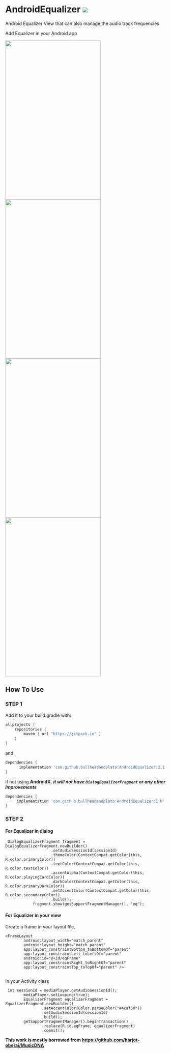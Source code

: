 # AndroidEqualizer   [![](https://jitpack.io/v/mosamabinomar/AndroidEqualizer.svg)](https://jitpack.io/#mosamabinomar/AndroidEqualizer)

Android Equalizer View that can also manage the audio track frequencies 

Add Equalizer in your Android app
<div>
<img src="https://github.com/bullheadandplato/AndroidEqualizer/blob/master/screenshots/Screenshot_1569785199.png" width="300" height="500"/>
  <img src="https://raw.githubusercontent.com/mosamabinomar/AndroidEqualizer/master/screenshots/Screenshot_1522935541.png" width="300" height="500"/>
  <img src="https://raw.githubusercontent.com/mosamabinomar/AndroidEqualizer/master/screenshots/Screenshot_1522962328.png" width="300" height="500"/>
  <br>
  <img src="https://raw.githubusercontent.com/mosamabinomar/AndroidEqualizer/master/screenshots/Screenshot_1522962331.png" width="300" height="500"/>
</div>

## How To Use
### STEP 1
Add it to your build.gradle with:
```gradle
allprojects {
    repositories {
        maven { url "https://jitpack.io" }
    }
}
```
and:
```gradle
dependencies {
      implementation 'com.github.bullheadandplato:AndroidEqualizer:2.1'
}
```

if not using **AndroidX**.
***it will not have `DialogEqualizerFragment` or any other improvements***

```gradle
dependencies {
     implementation 'com.github.bullheadandplato:AndroidEqualizer:1.0'
}
```

### STEP 2
#### For Equalizer in dialog
```
 DialogEqualizerFragment fragment = DialogEqualizerFragment.newBuilder()
                    .setAudioSessionId(sessionId)
                    .themeColor(ContextCompat.getColor(this, R.color.primaryColor))
                    .textColor(ContextCompat.getColor(this, R.color.textColor))
                    .accentAlpha(ContextCompat.getColor(this, R.color.playingCardColor))
                    .darkColor(ContextCompat.getColor(this, R.color.primaryDarkColor))
                    .setAccentColor(ContextCompat.getColor(this, R.color.secondaryColor))
                    .build();
            fragment.show(getSupportFragmentManager(), "eq");
```
#### For Equalizer in your view
Create a frame in your layout file. 
```    
<FrameLayout
        android:layout_width="match_parent"
        android:layout_height="match_parent"
        app:layout_constraintBottom_toBottomOf="parent"
        app:layout_constraintLeft_toLeftOf="parent"
        android:id="@+id/eqFrame"
        app:layout_constraintRight_toRightOf="parent"
        app:layout_constraintTop_toTopOf="parent" />
        
```
In your Activity class
```
 int sessionId = mediaPlayer.getAudioSessionId();
        mediaPlayer.setLooping(true);
        EqualizerFragment equalizerFragment = EqualizerFragment.newBuilder()
                .setAccentColor(Color.parseColor("#4caf50"))
                .setAudioSessionId(sessionId)
                .build();
        getSupportFragmentManager().beginTransaction()
                .replace(R.id.eqFrame, equalizerFragment)
                .commit();
```

**This work is mostly borrowed from https://github.com/harjot-oberai/MusicDNA**

